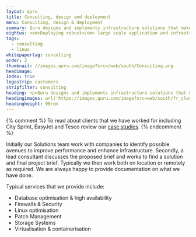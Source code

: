 ```yaml
---
layout: quru
title: Consulting, design and deployment
menu: Consulting, design & deployment
summary: Quru designs and implements infrastructure solutions that make open source solutions work for business.
eightws: <em>Deploying robust</em> large scale application and infrastructure <em>solutions</em>
tags:
  - consulting
  - linux
whitepapertag: consulting
order: 2
thumbnail: //images.quru.com/image?src=/web/south/Consulting.png
headimage:
index: true
logostrip: customers
stripfilter: consulting
heading: <p>Quru designs and implements infrastructure solutions that make open source solutions work for business.  As premium partners of the key open source vendors in the UK, Quru has a team of experienced certified solutions architects that work directly and indirectly via our partners to help exploit the potential delivered by 3<sup>rd</sup> party solutions.</p><p>We use established processes and our own proven methodologies to build a detailed picture of a specific aspect of the client's infrastructure, applications or services. This leads to our Linux Infrastructure Design Services and the development of the detailed solution. Build and deployment is undertaken through our portfolio of Linux Implementation Services, with full documentation and training.</p>
headingimages: url('https://images.quru.com/image?src=web/south/fr_cloud.png&width=1176&fill=none&format=png&left=0.05313&right=0.94&bottom=0.61111') right bottom no-repeat, url('https://images.quru.com/image?src=web/south/mid_mountains.png&bottom=0.69725&right=0.96563&left=0.20625&format=png&width=850') right bottom no-repeat, url('https://images.quru.com/image?src=web/south/bg_cloud.png&fill=none&format=png&left=0.05938&right=0.95&bottom=0.7191&width=1176') right bottom no-repeat, url('https://images.quru.com/image?src=web/south/bg_mountain.png&width=800&fill=none&format=png') right bottom no-repeat
headingheight: 90rem
---
```


{% comment %}
To read about clients that we have worked for including City Sprint, EasyJet and Tesco review our [case studies](/resources/whitepapers.html).
{% endcomment %}

Initially our Solutions team work with companies to identify possible avenues to improve performance and enhance infrastructure.  Secondly, a lead consultant discusses the proposed brief and works to find a solution and final project brief.  Typically we then work both on location or remotely as required.  We are always happy to provide documentation on what we have done.

Typical services that we provide include:

* Database optimisation & high availability
* Firewalls & Security
* Linux optimisation
* Patch Management
* Storage Systems
* Virtualisation & containerisation
